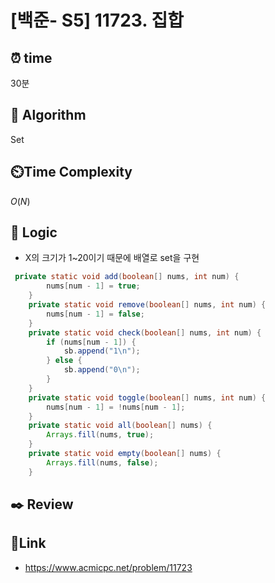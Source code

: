 # [백준- S5] 11723. 집합
 
## ⏰  **time**
30분

## :pushpin: **Algorithm**
Set

## ⏲️**Time Complexity**
$O(N)$

## :round_pushpin: **Logic**
- X의 크기가 1~20이기 때문에 배열로 set을 구현
  
```java
 private static void add(boolean[] nums, int num) {
        nums[num - 1] = true;
    }
    private static void remove(boolean[] nums, int num) {
        nums[num - 1] = false;
    }
    private static void check(boolean[] nums, int num) {
        if (nums[num - 1]) {
            sb.append("1\n");
        } else {
            sb.append("0\n");
        }
    }
    private static void toggle(boolean[] nums, int num) {
        nums[num - 1] = !nums[num - 1];
    }
    private static void all(boolean[] nums) {
        Arrays.fill(nums, true);
    }
    private static void empty(boolean[] nums) {
        Arrays.fill(nums, false);
    }
```

## :black_nib: **Review**

## 📡**Link**
- https://www.acmicpc.net/problem/11723

